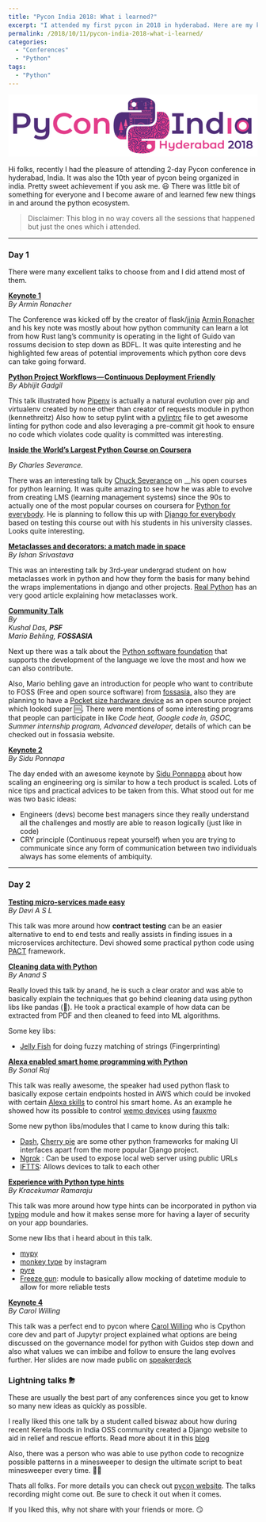 ```yaml
---
title: "Pycon India 2018: What i learned?"
excerpt: "I attended my first pycon in 2018 in hyderabad. Here are my key learnings from the different talks" 
permalink: /2018/10/11/pycon-india-2018-what-i-learned/
categories:
  - "Conferences"
  - "Python"
tags:
  - "Python"
---
```


![Pycon india website](/assets/images/wp-content/uploads/2018/10/24e58-0qa2jeiwzh_ivzp25.png)

Hi folks, recently I had the pleasure of attending 2-day Pycon conference in hyderabad, India. It
was also the 10th year of pycon being organized in india. Pretty sweet achievement if you ask me. 😃
There was little bit of something for everyone and I become aware of and learned few new things in
and around the python ecosystem.

> Disclaimer: This blog in no way covers all the sessions that happened but just the ones which i
> attended.

---

### Day 1

There were many excellent talks to choose from and I did attend most of them.

<a href="https://in.pycon.org/2018/#" title="Keynote 1" target="_blank"><strong>Keynote
1</strong></a>  
_By Armin Ronacher_

The Conference was kicked off by the creator of
flask/<a href="http://lucumr.pocoo.org/" target="_blank">jinja</a>
<a href="https://medium.com/u/d38a80b1d039" target="_blank">Armin Ronacher</a> and his key note was
mostly about how python community can learn a lot from how Rust lang’s community is operating in the
light of Guido van rossums decision to step down as BDFL. It was quite interesting and he
highlighted few areas of potential improvements which python core devs can take going forward.

<a href="https://in.pycon.org/cfp/2018/proposals/python-project-workflows-continuous-deployment-friendly~bq8ya/" title="Python Project Workflows - Continuous Deployment Friendly" target="_blank"><strong>Python
Project Workflows — Continuous Deployment Friendly</strong></a>  
_By Abhijit Gadgil_

This talk illustrated how
<a href="https://pipenv.readthedocs.io/en/latest/" target="_blank">Pipenv</a> is actually a natural
evolution over pip and virtualenv created by none other than creator of requests module in python
(kennethreitz) Also how to setup pylint with a
<a href="https://github.com/PyCQA/pylint" target="_blank">pylintrc</a> file to get awesome linting
for python code and also leveraging a pre-commit git hook to ensure no code which violates code
quality is committed was interesting.

<a href="https://in.pycon.org/cfp/2018/proposals/inside-the-worlds-largest-python-course-on-coursera~bomYe/" title="Inside the World" target="_blank"><strong>Inside
the World’s Largest Python Course on Coursera</strong></a>

_By Charles Severance._

There was an interesting talk by <a href="https://medium.com/u/81da374cca2f" target="_blank">Chuck
Severance</a> on \_\_his open courses for python learning. It was quite amazing to see how he was
able to evolve from creating LMS (learning management systems) since the 90s to actually one of the
most popular courses on coursera for <a href="https://www.py4e.com/" target="_blank">Python for
everybody</a>. He is planning to follow this up with
<a href="https://www.dj4e.com/" target="_blank">Django for everybody</a> based on testing this
course out with his students in his university classes. Looks quite interesting.

<a href="https://in.pycon.org/cfp/2018/proposals/metaclasses-and-decorators-a-match-made-in-space~ervpe/" title="Metaclasses and decorators: a match made in space" target="_blank"><strong>Metaclasses
and decorators: a match made in space</strong></a>  
_By Ishan Srivastava_

This was an interesting talk by 3rd-year undergrad student on how metaclasses work in python and how
they form the basis for many behind the wraps implementations in django and other projects.
<a href="https://realpython.com/python-metaclasses/" target="_blank">Real Python</a> has an very
good article explaining how metaclasses work.

<a href="https://in.pycon.org/2018/#" title="Community Talk" target="_blank"><strong>Community
Talk</strong></a>  
_By&nbsp;  
Kushal Das,_ **_PSF_**_&nbsp;  
Mario Behling,_ **_FOSSASIA_**

Next up there was a talk about the <a href="https://www.python.org/psf/" target="_blank">Python
software foundation</a> that supports the development of the language we love the most and how we
can also contribute.

Also, Mario behling gave an introduction for people who want to contribute to FOSS (Free and open
source software) from <a href="https://fossasia.org/" target="_blank">fossasia,</a> also they are
planning to have a <a href="http://pslab.io/" target="_blank">Pocket size hardware device</a> as an
open source project which looked super 🆒. There were mentions of some interesting programs that
people can participate in like _Code heat, Google code in, GSOC, Summer internship program, Advanced
developer,_ details of which can be checked out in fossasia website.

<a href="https://in.pycon.org/2018/#" title="Keynote 2" target="_blank"><strong>Keynote
2</strong></a>  
_By Sidu Ponnapa_

The day ended with an awesome keynote by
<a href="https://medium.com/u/e2e244e6c6b3" target="_blank">Sidu Ponnappa</a> about how scaling an
engineering org is similar to how a tech product is scaled. Lots of nice tips and practical advices
to be taken from this. What stood out for me was two basic ideas:

- Engineers (devs) become best managers since they really understand all the challenges and mostly
  are able to reason logically (just like in code)
- CRY principle (Continuous repeat yourself) when you are trying to communicate since any form of
  communication between two individuals always has some elements of ambiquity.

---

### Day 2

<a href="https://in.pycon.org/cfp/2018/proposals/testing-micro-services-made-easy~axm3b/" title="Testing micro-services made easy" target="_blank"><strong>Testing
micro-services made easy</strong></a>  
_By Devi A S L_

This talk was more around how **contract testing** can be an easier alternative to end to end tests
and really assists in finding issues in a microservices architecture. Devi showed some practical
python code using <a href="https://docs.pact.io/" target="_blank">PACT</a> framework.

<a href="https://in.pycon.org/cfp/2018/proposals/cleaning-data-with-python~azzma/" title="Cleaning data with Python" target="_blank"><strong>Cleaning
data with Python</strong></a>  
_By Anand S_

Really loved this talk by anand, he is such a clear orator and was able to basically explain the
techniques that go behind cleaning data using python libs like pandas (🐼). He took a practical
example of how data can be extracted from PDF and then cleaned to feed into ML algorithms.

Some key libs:

- <a href="https://github.com/jamesturk/jellyfish" target="_blank">Jelly Fish</a> for doing fuzzy
  matching of strings (Fingerprinting)

<a href="https://in.pycon.org/cfp/2018/proposals/alexa-enabled-smart-home-programming-with-python~dy5nd/" title="Alexa enabled smart home programming with Python" target="_blank"><strong>Alexa
enabled smart home programming with Python</strong></a>  
_By Sonal Raj_

This talk was really awesome, the speaker had used python flask to basically expose certain
endpoints hosted in AWS which could be invoked with certain
<a href="https://developer.amazon.com/alexa-skills-kit" target="_blank">Alexa skills</a> to control
his smart home. As an example he showed how its possible to control
<a href="https://www.belkin.com/us/Products/smarthome-iot/c/wemo/" target="_blank">wemo devices</a>
using
<a href="https://media.readthedocs.org/pdf/fauxmo/latest/fauxmo.pdf" target="_blank">fauxmo</a>

Some new python libs/modules that I came to know during this talk:

- <a href="https://plot.ly/products/dash/" target="_blank">Dash</a>,
  <a href="https://cherrypy.org/" target="_blank">Cherry pie</a> are some other python frameworks
  for making UI interfaces apart from the more popular Django project.
- <a href="https://ngrok.com/" target="_blank">Ngrok</a>&nbsp;: Can be used to expose local web
  server using public URLs
- <a href="https://ifttt.com/" target="_blank">IFTTS</a>: Allows devices to talk to each other

<a href="https://in.pycon.org/cfp/2018/proposals/experience-with-python-type-hints~dwl1e/" title="Experience with Python type hints" target="_blank"><strong>Experience
with Python type hints</strong></a>  
_By Kracekumar Ramaraju_

This talk was more around how type hints can be incorporated in python via
<a href="https://docs.python.org/3/library/typing.html" target="_blank">typing</a> module and how it
makes sense more for having a layer of security on your app boundaries.

Some new libs that i heard about in this talk.

- <a href="http://mypy-lang.org/" target="_blank">mypy</a>
- <a href="https://github.com/Instagram/MonkeyType" target="_blank">monkey type</a> by instagram
- <a href="https://pyre-check.org/" target="_blank">pyre</a>
- <a href="https://github.com/spulec/freezegun" target="_blank">Freeze gun</a>: module to basically
  allow mocking of datetime module to allow for more reliable tests

<a href="https://in.pycon.org/2018/#" title="Keynote 4" target="_blank"><strong>Keynote
4</strong></a>  
_By Carol Willing_

This talk was a perfect end to pycon where
<a href="https://medium.com/u/cebb27c32786" target="_blank">Carol Willing</a> who is Cpython core
dev and part of Jupytyr project explained what options are being discussed on the governance model
for python with Guidos step down and also what values we can imbibe and follow to ensure the lang
evolves further. Her slides are now made public on
<a href="https://speakerdeck.com/willingc/the-future-of-python" target="_blank">speakerdeck</a>

### Lightning talks&nbsp;⛈

These are usually the best part of any conferences since you get to know so many new ideas as
quickly as possible.

I really liked this one talk by a student called biswaz about how during recent Kerela floods in
India OSS community created a Django website to aid in relief and rescue efforts. Read more about it
in this
<a href="https://medium.com/@biswaz/at-the-eye-of-the-flood-5ddec61a87b8" target="_blank">blog</a>

Also, there was a person who was able to use python code to recognize possible patterns in a
minesweeper to design the ultimate script to beat minesweeper every time. 🤷‍♂

Thats all folks. For more details you can check out
<a href="https://in.pycon.org/2018/" target="_blank">pycon website</a>. The talks recording might
come out. Be sure to check it out when it comes.

If you liked this, why not share with your friends or more. 😏
